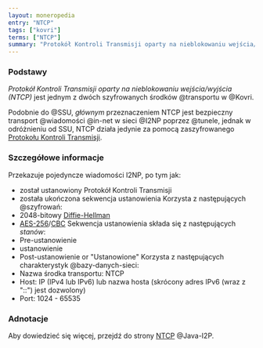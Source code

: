 ```yaml
---
layout: moneropedia
entry: "NTCP"
tags: ["kovri"]
terms: ["NTCP"]
summary: "Protokół Kontroli Transmisji oparty na nieblokowaniu wejścia/wyjścia: jeden z dwóch środków transportów Kovri."
---
```


### Podstawy

*Protokół Kontroli Transmisji oparty na nieblokowaniu wejścia/wyjścia (NTCP)* jest jednym z dwóch szyfrowanych środków @transportu w @Kovri.

Podobnie do @SSU, *głównym* przeznaczeniem NTCP jest bezpieczny transport @wiadomości @in-net w sieci @I2NP poprzez @tunele, jednak w odróżnieniu od SSU, NTCP działa jedynie za pomocą zaszyfrowanego [Protokołu Kontroli Transmisji](https://en.wikipedia.org/wiki/Transmission_Control_Protocol).

### Szczegółowe informacje

 Przekazuje pojedyncze wiadomości I2NP, po tym jak:
   - został ustanowiony Protokół Kontroli Transmisji
   - została ukończona sekwencja ustanowienia
 Korzysta z następujących @szyfrowań:
   - 2048-bitowy [Diffie-Hellman](https://en.wikipedia.org/wiki/Diffie-hellman)
   - [AES-256](https://en.wikipedia.org/wiki/Advanced_Encryption_Standard)/[CBC](https://en.wikipedia.org/wiki/Block_cipher_modes_of_operation)
Sekwencja ustanowienia składa się z następujących *stanów*:
   - Pre-ustanowienie
   - ustanowienie
   - Post-ustanowienie or "Ustanowione"
 Korzysta z następujących charakterystyk @bazy-danych-sieci:
   - Nazwa środka transportu: NTCP
   - Host: IP (IPv4 lub IPv6) lub nazwa hosta (skrócony adres IPv6 (wraz z "::") jest dozwolony)
   - Port: 1024 - 65535

### Adnotacje

Aby dowiedzieć się więcej, przejdź do strony [NTCP](https://geti2p.net/en/docs/transport/ntcp) @Java-I2P.
